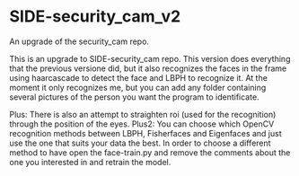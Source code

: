 # SIDE-security_cam_v2
An upgrade of the security_cam repo.

This is an upgrade to SIDE-security_cam repo. 
This version does everything that the previous versione did, but it also recognizes the faces in the frame using haarcascade to detect the face and LBPH to recognize it.
At the moment it only recognizes me, but you can add any folder containing several pictures of the person you want the program to identificate.

Plus: There is also an attempt to straighten roi (used for the recognition) through the position of the eyes.
Plus2: You can choose which OpenCV recognition methods between LBPH, Fisherfaces and Eigenfaces and just use the one that suits your data the best.
In order to choose a different method to have open the face-train.py and remove the comments about the one you interested in and retrain the model.
